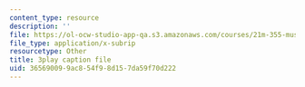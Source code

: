```yaml
---
content_type: resource
description: ''
file: https://ol-ocw-studio-app-qa.s3.amazonaws.com/courses/21m-355-musical-improvisation-spring-2013/365690099ac854f98d157da59f70d222_w20MA5SLBfk.vtt
file_type: application/x-subrip
resourcetype: Other
title: 3play caption file
uid: 36569009-9ac8-54f9-8d15-7da59f70d222
---
```

